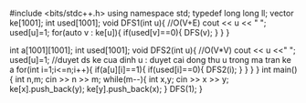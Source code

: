 #include <bits/stdc++.h>
using namespace std;
typedef long long ll;
vector <int> ke[1001];
int used[1001];
void DFS1(int u){ //O(V+E)
	cout << u << " ";
	used[u]=1;
	for(auto v : ke[u]){
		if(used[v]==0){
			DFS(v);
		}
	}
}

int a[1001][1001];
int used[1001];
void DFS2(int u){ //O(V*V)
	cout << u <<" ";
	used[u]=1;
	//duyet ds ke cua dinh u : duyet cai dong thu u trong ma tran ke a
	for(int i=1;i<=n;i++){
		if(a[u][i]==1){
			if(used[i]==0){
				DFS2(i);
			}
		}
	}
}
int main() {
	int n,m;
	cin >> n >> m;
	while(m--){
		int x,y; cin >> x >> y;
		ke[x].push_back(y);
		ke[y].push_back(x);
	}
	DFS(1);
}
